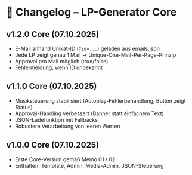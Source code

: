 # 📜 Changelog – LP-Generator Core

## v1.2.0 Core (07.10.2025)
- E-Mail anhand Unikat-ID (`?id=...`) geladen aus emails.json
- Jede LP zeigt genau 1 Mail → Unique-One-Mail-Per-Page-Prinzip
- Approval pro Mail möglich (true/false)
- Fehlermeldung, wenn ID unbekannt

## v1.1.0 Core (07.10.2025)
- Musiksteuerung stabilisiert (Autoplay-Fehlerbehandlung, Button zeigt Status)
- Approval-Handling verbessert (Banner statt einfachem Text)
- JSON-Ladefunktion mit Fallbacks
- Robustere Verarbeitung von leeren Werten

## v1.0.0 Core (07.10.2025)
- Erste Core-Version gemäß Memo 01 / 02
- Enthalten: Template, Admin, Media-Admin, JSON-Steuerung
